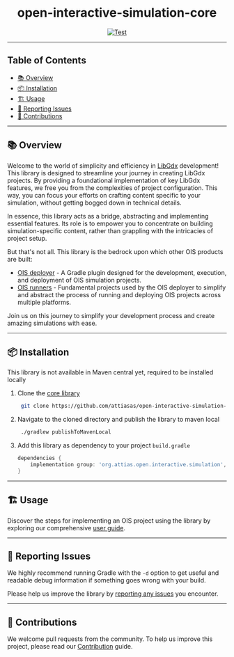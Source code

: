 <div align="center">

# open-interactive-simulation-core

[![Test](https://github.com/attiasas/open-interactive-simulation-core/actions/workflows/test.yml/badge.svg)](https://github.com/attiasas/open-interactive-simulation-core/actions/workflows/test.yml?branch=master)

</div>

---

## Table of Contents
- [📚 Overview](#-overview)
- [📦 Installation](#-installation)
- [🏗️ Usage](#-usage)
- [🐞 Reporting Issues](#-reporting-issues)
- [🤝 Contributions](#-contributions)

---
## 📚 Overview

Welcome to the world of simplicity and efficiency in [LibGdx](https://libgdx.com/) development!
This library is designed to streamline your journey in creating LibGdx projects.
By providing a foundational implementation of key LibGdx features, we free you from the complexities of project configuration.
This way, you can focus your efforts on crafting content specific to your simulation, without getting bogged down in technical details.

In essence, this library acts as a bridge, abstracting and implementing essential features.
Its role is to empower you to concentrate on building simulation-specific content, rather than grappling with the intricacies of project setup.

But that's not all. This library is the bedrock upon which other OIS products are built:
* [OIS deployer](https://github.com/attiasas/open-interactive-simulation-deployer) - A Gradle plugin designed for the development, execution, and deployment of OIS simulation projects.
* [OIS runners](https://github.com/attiasas/open-interactive-simulation-runner) - Fundamental projects used by the OIS deployer to simplify and abstract the process of running and deploying OIS projects across multiple platforms.

Join us on this journey to simplify your development process and create amazing simulations with ease.

---
## 📦 Installation

This library is not available in Maven central yet, required to be installed locally

1. Clone the [core library](https://github.com/attiasas/open-interactive-simulation-core)
    ```bash
     git clone https://github.com/attiasas/open-interactive-simulation-core.git
   ```
2. Navigate to the cloned directory and publish the library to maven local
   ```bash
    ./gradlew publishToMavenLocal
   ```
3. Add this library as dependency to your project `build.gradle`
    ```groovy
    dependencies {
        implementation group: 'org.attias.open.interactive.simulation', name: 'open-interactive-simulation-core', version: '1.0-SNAPSHOT'
    }
   ```

---
## 🏗️ Usage

Discover the steps for implementing an OIS project using the library by exploring our comprehensive  [user guide](USER_GUIDE.md).

---
## 🐞 Reporting Issues

We highly recommend running Gradle with the ```-d```
option to get useful and readable debug information if something goes wrong with your build.

Please help us improve the library
by [reporting any issues](https://github.com/attiasas/open-interactive-simulation-core/issues/new/choose) you encounter.

---
## 🤝 Contributions

We welcome pull requests from the community. To help us improve this project, please read
our [Contribution](./CONTRIBUTING.md#-guidelines) guide.

